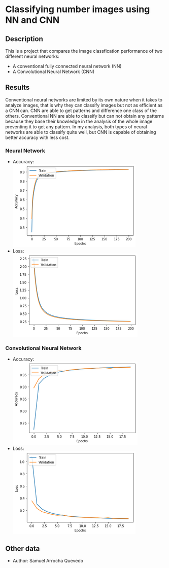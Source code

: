 # Classifying number images using NN and CNN
## Description
This is a project that compares the image classfication performance of two different neural networks:
* A conventional fully connected neural network (NN)
* A Convolutional Neural Network (CNN)
## Results  
Conventional neural networks are limited by its own nature when it takes to analyze images, that is why they can classify images but not as efficient as a CNN can. CNN are able to get patterns and difference one class of the others. Conventional NN are able to classify but can not obtain any patterns because they base their knowledge in the analysis of the whole image preventing it to get any pattern. 
In my analysis, both types of neural networks are able to classify quite well, but CNN is capable of obtaining better accuracy with less cost.
### Neural Network
* Accuracy:  
![Accuracy](https://github.com/Samuel-AQ/Keras-MNIST/blob/master/data/images/NN/accuracy.png?raw=true)
* Loss:  
![Loss](https://github.com/Samuel-AQ/Keras-MNIST/blob/master/data/images/NN/loss.png?raw=true)
### Convolutional Neural Network
* Accuracy:  
![Accuracy](https://github.com/Samuel-AQ/Keras-MNIST/blob/master/data/images/CNN/accuracy.png?raw=true)
* Loss:  
![Loss](https://github.com/Samuel-AQ/Keras-MNIST/blob/master/data/images/CNN/loss.png?raw=true)
## Other data
* Author: Samuel Arrocha Quevedo